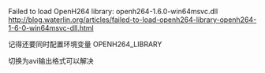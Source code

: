 Failed to load OpenH264 library: openh264-1.6.0-win64msvc.dll
http://blog.waterlin.org/articles/failed-to-load-openh264-library-openh264-1-6-0-win64msvc-dll.html

记得还要同时配置环境变量
OPENH264_LIBRARY

切换为avi输出格式可以解决
